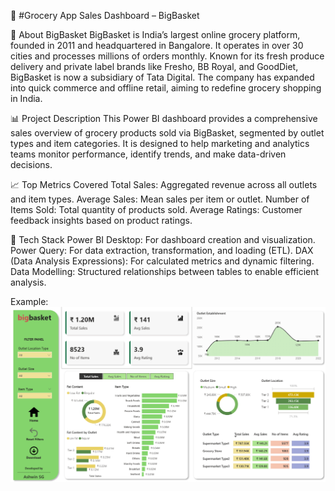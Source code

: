 🛒 #Grocery App Sales Dashboard – BigBasket

📌 About BigBasket
BigBasket is India’s largest online grocery platform, founded in 2011 and headquartered in Bangalore. It operates in over 30 cities and processes millions of orders monthly. Known for its fresh produce delivery and private label brands like Fresho, BB Royal, and GoodDiet, BigBasket is now a subsidiary of Tata Digital. The company has expanded into quick commerce and offline retail, aiming to redefine grocery shopping in India.

📊 Project Description
This Power BI dashboard provides a comprehensive sales overview of grocery products sold via BigBasket, segmented by outlet types and item categories. It is designed to help marketing and analytics teams monitor performance, identify trends, and make data-driven decisions.

📈 Top Metrics Covered
Total Sales: Aggregated revenue across all outlets and item types.
Average Sales: Mean sales per item or outlet.
Number of Items Sold: Total quantity of products sold.
Average Ratings: Customer feedback insights based on product ratings.

🧰 Tech Stack
Power BI Desktop: For dashboard creation and visualization.
Power Query: For data extraction, transformation, and loading (ETL).
DAX (Data Analysis Expressions): For calculated metrics and dynamic filtering.
Data Modelling: Structured relationships between tables to enable efficient analysis.

Example: ![Dashboard Preview](https://github.com/ashwin-sg/grocery-app-dashboard-powerbi/blob/main/Grocery%20App%20Dashboard.png)
